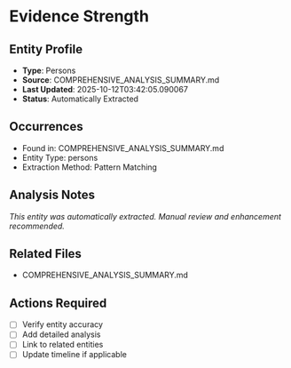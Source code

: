 # Evidence Strength

## Entity Profile
- **Type**: Persons
- **Source**: COMPREHENSIVE_ANALYSIS_SUMMARY.md
- **Last Updated**: 2025-10-12T03:42:05.090067
- **Status**: Automatically Extracted

## Occurrences
- Found in: COMPREHENSIVE_ANALYSIS_SUMMARY.md
- Entity Type: persons
- Extraction Method: Pattern Matching

## Analysis Notes
*This entity was automatically extracted. Manual review and enhancement recommended.*

## Related Files
- COMPREHENSIVE_ANALYSIS_SUMMARY.md

## Actions Required
- [ ] Verify entity accuracy
- [ ] Add detailed analysis
- [ ] Link to related entities
- [ ] Update timeline if applicable
